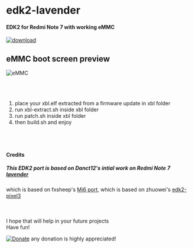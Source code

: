 # edk2-lavender

#### EDK2 for Redmi Note 7 with working eMMC
[![download](https://img.shields.io/github/downloads/serdeliuk/edk2-lavender/total)](https://github.com/serdeliuk/edk2-lavender/releases/download/1/edk2-lavender.0.0.1.zip)

eMMC boot screen preview
---
![eMMC](https://github.com/serdeliuk/edk2-lavender/blob/main/pictures/emmc-efi.boot.jpg)
<br><br><br><br>
1. place your xbl.elf extracted from a firmware update in xbl folder
2. run xbl-extract.sh inside xbl folder
3. run patch.sh inside xbl folder
4. then build.sh and enjoy
<br><br><br><br>
#### Credits
##### This EDK2 port is based on Danct12's intial work on Redmi Note 7 [lavender](https://github.com/dreemurrs-embedded/edk2-lavender)
which is based on fxsheep's [Mi6 port](https://github.com/fxsheep/edk2-sagit/), which is based on zhuowei's [edk2-pixel3](https://github.com/Pixel3Dev/edk2-pixel3)
<br><br><br><br>
I hope that will help in your future projects<br>
Have fun!

[![Donate](https://img.shields.io/badge/Donate-PayPal-green.svg)](https://paypal.me/serdeliuk) any donation is highly appreciated!
